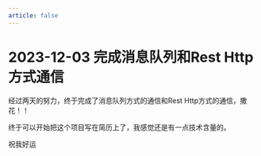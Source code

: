 ```yaml
---
article: false
---
```


# 2023-12-03  完成消息队列和Rest Http方式通信

经过两天的努力，终于完成了消息队列方式的通信和Rest Http方式的通信，撒花！！

终于可以开始把这个项目写在简历上了，我感觉还是有一点技术含量的。

祝我好运